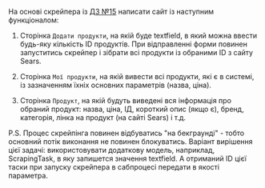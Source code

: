 На основі скрейпера із [ДЗ №15](https://github.com/F-redy/homework_for_geekhub/blob/master/HT_15/task_1/task_1.py) написати сайт із наступним функціоналом:

1. Сторінка `Додати продукти`, на якій буде textfield, в який можна ввести будь-яку кількість ID продуктів. При відправленні форми повинен запуститись скрейпер і зібрати всі продукти із обраними ID з сайту Sears.

2. Сторінка `Мої продукти`, на якій вивести всі продукти, які є в системі, із зазначенням їхніх основних параметрів (назва, ціна).

3. Сторінка `Продукт`, на якій будуть виведені вся інформація про обраний продукт: назва, ціна, ІД, короткий опис (якщо є), бренд, категорія, лінка на продукт (на сайті Sears) і т.д.

P.S. Процес скрейпінга повинен відбуватись "на бекграунді" - тобто основний потік виконання не повинен блокуватись. Варіант вирішення цієї задачі: використовувати додаткову модель, наприклад, ScrapingTask, в яку запишется значення textfield. А отриманий ID цієї таски при запуску скрейпера в сабпроцесі передати в якості параметра.